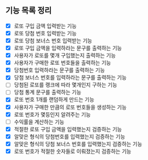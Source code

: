 ## 기능 목록 정리

- [x] 로또 구입 금액 입력받는 기능
- [x] 로또 당첨 번호 입력받는 기능
- [x] 로또 당첨 보너스 번호 입력받는 기능
- [x] 로또 구입 금액을 입력하라는 문구를 출력하는 기능
- [x] 사용자가 로또를 몇개 구입했는지 출력하는 기능
- [x] 사용자가 구매한 로또 번호들을 출력하는 기능
- [x] 당첨번호 입력하라는 문구를 출력하는 기능
- [x] 당첨 보너스 번호를 입력하라는 문구를 출력하는 기능
- [ ] 당첨된 로또를 랭크에 따라 몇개인지 구하는 기능
- [ ] 당첨 통계 문구를 출력하는 기능
- [x] 로또 번호 1개를 랜덤하게 만드는 기능
- [x] 사용자가 구매한 만큼의 로또 번호들을 생성하는 기능
- [x] 로또 번호가 몇등인지 알려주는 기능
- [ ] 수익률을 계산하는 기능
- [x] 적절한 로또 구입 금액을 입력했는지 검증하는 기능
- [x] 알맞은 형식의 당첨번호를 입력했는지 검증하는 기능
- [x] 알맞은 형식의 당첨 보너스 번호를 입력했는지 검증하는 기능
- [x] 로또 번호가 적절한 숫자들로 이뤄졌는지 검증하는 기능